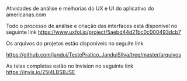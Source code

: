 Atividades de análise e melhorias do UX e UI do aplicativo do americanas.com

Todo o processo de análise e criação das interfaces está disponível no 
seguinte link
https://www.uxfol.io/project/5aebd44d21bc0c000493dcb7

Os arquivos do projetos estão disponíveis no seguite link

https://github.com/jandui/TestePratico_JanduiSilva/tree/master/arquivos

As telas completas estão no Invision no seguinte link 
https://invis.io/25I4LBSBJSE
